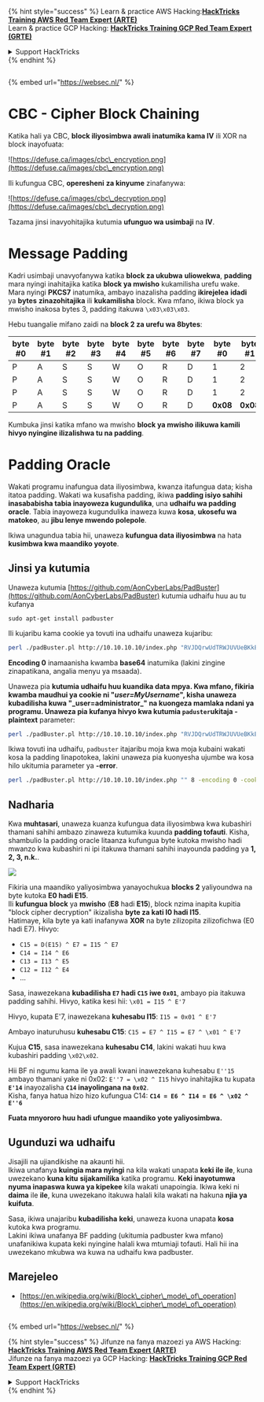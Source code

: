 {% hint style="success" %}
Learn & practice AWS Hacking:<img src="/.gitbook/assets/arte.png" alt="" data-size="line">[**HackTricks Training AWS Red Team Expert (ARTE)**](https://training.hacktricks.xyz/courses/arte)<img src="/.gitbook/assets/arte.png" alt="" data-size="line">\
Learn & practice GCP Hacking: <img src="/.gitbook/assets/grte.png" alt="" data-size="line">[**HackTricks Training GCP Red Team Expert (GRTE)**<img src="/.gitbook/assets/grte.png" alt="" data-size="line">](https://training.hacktricks.xyz/courses/grte)

<details>

<summary>Support HackTricks</summary>

* Check the [**subscription plans**](https://github.com/sponsors/carlospolop)!
* **Join the** 💬 [**Discord group**](https://discord.gg/hRep4RUj7f) or the [**telegram group**](https://t.me/peass) or **follow** us on **Twitter** 🐦 [**@hacktricks\_live**](https://twitter.com/hacktricks\_live)**.**
* **Share hacking tricks by submitting PRs to the** [**HackTricks**](https://github.com/carlospolop/hacktricks) and [**HackTricks Cloud**](https://github.com/carlospolop/hacktricks-cloud) github repos.

</details>
{% endhint %}

<figure><img src="/..https:/pentest.eu/RENDER_WebSec_10fps_21sec_9MB_29042024.gif" alt=""><figcaption></figcaption></figure>

{% embed url="https://websec.nl/" %}


# CBC - Cipher Block Chaining

Katika hali ya CBC, **block iliyosimbwa awali inatumika kama IV** ili XOR na block inayofuata:

![https://defuse.ca/images/cbc\_encryption.png](https://defuse.ca/images/cbc\_encryption.png)

Ili kufungua CBC, **operesheni** **za kinyume** zinafanywa:

![https://defuse.ca/images/cbc\_decryption.png](https://defuse.ca/images/cbc\_decryption.png)

Tazama jinsi inavyohitajika kutumia **ufunguo wa usimbaji** na **IV**.

# Message Padding

Kadri usimbaji unavyofanywa katika **block za ukubwa** **uliowekwa**, **padding** mara nyingi inahitajika katika **block ya mwisho** kukamilisha urefu wake.\
Mara nyingi **PKCS7** inatumika, ambayo inazalisha padding **ikirejelea** **idadi** ya **bytes** **zinazohitajika** ili **kukamilisha** block. Kwa mfano, ikiwa block ya mwisho inakosa bytes 3, padding itakuwa `\x03\x03\x03`.

Hebu tuangalie mifano zaidi na **block 2 za urefu wa 8bytes**:

| byte #0 | byte #1 | byte #2 | byte #3 | byte #4 | byte #5 | byte #6 | byte #7 | byte #0  | byte #1  | byte #2  | byte #3  | byte #4  | byte #5  | byte #6  | byte #7  |
| ------- | ------- | ------- | ------- | ------- | ------- | ------- | ------- | -------- | -------- | -------- | -------- | -------- | -------- | -------- | -------- |
| P       | A       | S       | S       | W       | O       | R       | D       | 1        | 2        | 3        | 4        | 5        | 6        | **0x02** | **0x02** |
| P       | A       | S       | S       | W       | O       | R       | D       | 1        | 2        | 3        | 4        | 5        | **0x03** | **0x03** | **0x03** |
| P       | A       | S       | S       | W       | O       | R       | D       | 1        | 2        | 3        | **0x05** | **0x05** | **0x05** | **0x05** | **0x05** |
| P       | A       | S       | S       | W       | O       | R       | D       | **0x08** | **0x08** | **0x08** | **0x08** | **0x08** | **0x08** | **0x08** | **0x08** |

Kumbuka jinsi katika mfano wa mwisho **block ya mwisho ilikuwa kamili hivyo nyingine ilizalishwa tu na padding**.

# Padding Oracle

Wakati programu inafungua data iliyosimbwa, kwanza itafungua data; kisha itatoa padding. Wakati wa kusafisha padding, ikiwa **padding isiyo sahihi inasababisha tabia inayoweza kugundulika**, una **udhaifu wa padding oracle**. Tabia inayoweza kugundulika inaweza kuwa **kosa**, **ukosefu wa matokeo**, au **jibu lenye mwendo polepole**.

Ikiwa unagundua tabia hii, unaweza **kufungua data iliyosimbwa** na hata **kusimbwa kwa maandiko yoyote**.

## Jinsi ya kutumia

Unaweza kutumia [https://github.com/AonCyberLabs/PadBuster](https://github.com/AonCyberLabs/PadBuster) kutumia udhaifu huu au tu kufanya
```
sudo apt-get install padbuster
```
Ili kujaribu kama cookie ya tovuti ina udhaifu unaweza kujaribu:
```bash
perl ./padBuster.pl http://10.10.10.10/index.php "RVJDQrwUdTRWJUVUeBKkEA==" 8 -encoding 0 -cookies "login=RVJDQrwUdTRWJUVUeBKkEA=="
```
**Encoding 0** inamaanisha kwamba **base64** inatumika (lakini zingine zinapatikana, angalia menyu ya msaada).

Unaweza pia **kutumia udhaifu huu kuandika data mpya. Kwa mfano, fikiria kwamba maudhui ya cookie ni "**_**user=MyUsername**_**", kisha unaweza kubadilisha kuwa "\_user=administrator\_" na kuongeza mamlaka ndani ya programu. Unaweza pia kufanya hivyo kwa kutumia `paduster`ukitaja -plaintext** parameter:
```bash
perl ./padBuster.pl http://10.10.10.10/index.php "RVJDQrwUdTRWJUVUeBKkEA==" 8 -encoding 0 -cookies "login=RVJDQrwUdTRWJUVUeBKkEA==" -plaintext "user=administrator"
```
Ikiwa tovuti ina udhaifu, `padbuster` itajaribu moja kwa moja kubaini wakati kosa la padding linapotokea, lakini unaweza pia kuonyesha ujumbe wa kosa hilo ukitumia parameter ya **-error**.
```bash
perl ./padBuster.pl http://10.10.10.10/index.php "" 8 -encoding 0 -cookies "hcon=RVJDQrwUdTRWJUVUeBKkEA==" -error "Invalid padding"
```
## Nadharia

Kwa **muhtasari**, unaweza kuanza kufungua data iliyosimbwa kwa kubashiri thamani sahihi ambazo zinaweza kutumika kuunda **padding tofauti**. Kisha, shambulio la padding oracle litaanza kufungua byte kutoka mwisho hadi mwanzo kwa kubashiri ni ipi itakuwa thamani sahihi inayounda padding ya **1, 2, 3, n.k.**.

![](<../.gitbook/assets/image (629) (1) (1).png>)

Fikiria una maandiko yaliyosimbwa yanayochukua **blocks 2** yaliyoundwa na byte kutoka **E0 hadi E15**.\
Ili **kufungua** **block** ya **mwisho** (**E8** hadi **E15**), block nzima inapita kupitia "block cipher decryption" ikizalisha **byte za kati I0 hadi I15**.\
Hatimaye, kila byte ya kati inafanywa **XOR** na byte zilizopita zilizofichwa (E0 hadi E7). Hivyo:

* `C15 = D(E15) ^ E7 = I15 ^ E7`
* `C14 = I14 ^ E6`
* `C13 = I13 ^ E5`
* `C12 = I12 ^ E4`
* ...

Sasa, inawezekana **kubadilisha `E7` hadi `C15` iwe `0x01`**, ambayo pia itakuwa padding sahihi. Hivyo, katika kesi hii: `\x01 = I15 ^ E'7`

Hivyo, kupata E'7, inawezekana **kuhesabu I15**: `I15 = 0x01 ^ E'7`

Ambayo inaturuhusu **kuhesabu C15**: `C15 = E7 ^ I15 = E7 ^ \x01 ^ E'7`

Kujua **C15**, sasa inawezekana **kuhesabu C14**, lakini wakati huu kwa kubashiri padding `\x02\x02`.

Hii BF ni ngumu kama ile ya awali kwani inawezekana kuhesabu `E''15` ambayo thamani yake ni 0x02: `E''7 = \x02 ^ I15` hivyo inahitajika tu kupata **`E'14`** inayozalisha **`C14` inayolingana na `0x02`**.\
Kisha, fanya hatua hizo hizo kufungua C14: **`C14 = E6 ^ I14 = E6 ^ \x02 ^ E''6`**

**Fuata mnyororo huu hadi ufungue maandiko yote yaliyosimbwa.**

## Ugunduzi wa udhaifu

Jisajili na ujiandikishe na akaunti hii.\
Ikiwa unafanya **kuingia mara nyingi** na kila wakati unapata **keki ile ile**, kuna uwezekano **kuna kitu** **sijakamilika** katika programu. **Keki inayotumwa nyuma inapaswa kuwa ya kipekee** kila wakati unapoingia. Ikiwa keki ni **daima** ile **ile**, kuna uwezekano itakuwa halali kila wakati na hakuna **njia ya kuifuta**.

Sasa, ikiwa unajaribu **kubadilisha** **keki**, unaweza kuona unapata **kosa** kutoka kwa programu.\
Lakini ikiwa unafanya BF padding (ukitumia padbuster kwa mfano) unafanikiwa kupata keki nyingine halali kwa mtumiaji tofauti. Hali hii ina uwezekano mkubwa wa kuwa na udhaifu kwa padbuster.

## Marejeleo

* [https://en.wikipedia.org/wiki/Block\_cipher\_mode\_of\_operation](https://en.wikipedia.org/wiki/Block\_cipher\_mode\_of\_operation)


<figure><img src="/..https:/pentest.eu/RENDER_WebSec_10fps_21sec_9MB_29042024.gif" alt=""><figcaption></figcaption></figure>

{% embed url="https://websec.nl/" %}

{% hint style="success" %}
Jifunze na fanya mazoezi ya AWS Hacking:<img src="/.gitbook/assets/arte.png" alt="" data-size="line">[**HackTricks Training AWS Red Team Expert (ARTE)**](https://training.hacktricks.xyz/courses/arte)<img src="/.gitbook/assets/arte.png" alt="" data-size="line">\
Jifunze na fanya mazoezi ya GCP Hacking: <img src="/.gitbook/assets/grte.png" alt="" data-size="line">[**HackTricks Training GCP Red Team Expert (GRTE)**<img src="/.gitbook/assets/grte.png" alt="" data-size="line">](https://training.hacktricks.xyz/courses/grte)

<details>

<summary>Support HackTricks</summary>

* Angalia [**mpango wa usajili**](https://github.com/sponsors/carlospolop)!
* **Jiunge na** 💬 [**kikundi cha Discord**](https://discord.gg/hRep4RUj7f) au [**kikundi cha telegram**](https://t.me/peass) au **fuata** sisi kwenye **Twitter** 🐦 [**@hacktricks\_live**](https://twitter.com/hacktricks\_live)**.**
* **Shiriki mbinu za udukuzi kwa kuwasilisha PRs kwa** [**HackTricks**](https://github.com/carlospolop/hacktricks) na [**HackTricks Cloud**](https://github.com/carlospolop/hacktricks-cloud) github repos.

</details>
{% endhint %}
